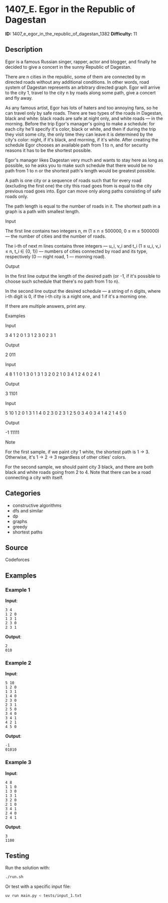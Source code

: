 # 1407_E. Egor in the Republic of Dagestan

**ID:** 1407_e_egor_in_the_republic_of_dagestan_1382
**Difficulty:** 11

## Description

Egor is a famous Russian singer, rapper, actor and blogger, and finally he decided to give a concert in the sunny Republic of Dagestan.

There are n cities in the republic, some of them are connected by m directed roads without any additional conditions. In other words, road system of Dagestan represents an arbitrary directed graph. Egor will arrive to the city 1, travel to the city n by roads along some path, give a concert and fly away.

As any famous artist, Egor has lots of haters and too annoying fans, so he can travel only by safe roads. There are two types of the roads in Dagestan, black and white: black roads are safe at night only, and white roads — in the morning. Before the trip Egor's manager's going to make a schedule: for each city he'll specify it's color, black or white, and then if during the trip they visit some city, the only time they can leave it is determined by the city's color: night, if it's black, and morning, if it's white. After creating the schedule Egor chooses an available path from 1 to n, and for security reasons it has to be the shortest possible.

Egor's manager likes Dagestan very much and wants to stay here as long as possible, so he asks you to make such schedule that there would be no path from 1 to n or the shortest path's length would be greatest possible.

A path is one city or a sequence of roads such that for every road (excluding the first one) the city this road goes from is equal to the city previous road goes into. Egor can move only along paths consisting of safe roads only.

The path length is equal to the number of roads in it. The shortest path in a graph is a path with smallest length.

Input

The first line contains two integers n, m (1 ≤ n ≤ 500000, 0 ≤ m ≤ 500000) — the number of cities and the number of roads.

The i-th of next m lines contains three integers — u_i, v_i and t_i (1 ≤ u_i, v_i ≤ n, t_i ∈ \{0, 1\}) — numbers of cities connected by road and its type, respectively (0 — night road, 1 — morning road).

Output

In the first line output the length of the desired path (or -1, if it's possible to choose such schedule that there's no path from 1 to n).

In the second line output the desired schedule — a string of n digits, where i-th digit is 0, if the i-th city is a night one, and 1 if it's a morning one.

If there are multiple answers, print any.

Examples

Input


3 4
1 2 0
1 3 1
2 3 0
2 3 1


Output


2
011

Input


4 8
1 1 0
1 3 0
1 3 1
3 2 0
2 1 0
3 4 1
2 4 0
2 4 1


Output


3
1101

Input


5 10
1 2 0
1 3 1
1 4 0
2 3 0
2 3 1
2 5 0
3 4 0
3 4 1
4 2 1
4 5 0


Output


-1
11111

Note

For the first sample, if we paint city 1 white, the shortest path is 1 → 3. Otherwise, it's 1 → 2 → 3 regardless of other cities' colors.

For the second sample, we should paint city 3 black, and there are both black and white roads going from 2 to 4. Note that there can be a road connecting a city with itself.

## Categories

- constructive algorithms
- dfs and similar
- dp
- graphs
- greedy
- shortest paths

## Source

Codeforces

## Examples

### Example 1

**Input**:
```
3 4
1 2 0
1 3 1
2 3 0
2 3 1
```

**Output**:
```
2
010
```

### Example 2

**Input**:
```
5 10
1 2 0
1 3 1
1 4 0
2 3 0
2 3 1
2 5 0
3 4 0
3 4 1
4 2 1
4 5 0
```

**Output**:
```
-1
01010
```

### Example 3

**Input**:
```
4 8
1 1 0
1 3 0
1 3 1
3 2 0
2 1 0
3 4 1
2 4 0
2 4 1
```

**Output**:
```
3
1100
```


## Testing

Run the solution with:

```bash
./run.sh
```

Or test with a specific input file:

```bash
uv run main.py < tests/input_1.txt
```
